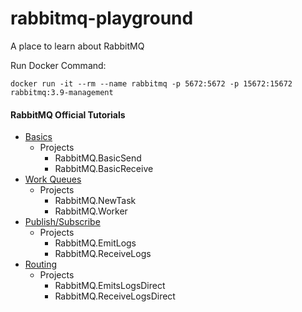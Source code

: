 # rabbitmq-playground
 A place to learn about RabbitMQ


Run Docker Command: 
```
docker run -it --rm --name rabbitmq -p 5672:5672 -p 15672:15672 rabbitmq:3.9-management
```

#### RabbitMQ Official Tutorials
 * [Basics](https://www.rabbitmq.com/tutorials/tutorial-one-dotnet.html)
   * Projects
     * RabbitMQ.BasicSend
     * RabbitMQ.BasicReceive
 * [Work Queues](https://www.rabbitmq.com/tutorials/tutorial-two-dotnet.html)
    * Projects 
      * RabbitMQ.NewTask
      * RabbitMQ.Worker
 * [Publish/Subscribe](https://www.rabbitmq.com/tutorials/tutorial-three-dotnet.html)
   * Projects
     * RabbitMQ.EmitLogs
     * RabbitMQ.ReceiveLogs
 * [Routing](https://www.rabbitmq.com/tutorials/tutorial-four-dotnet.html)
   * Projects
     * RabbitMQ.EmitsLogsDirect
     * RabbitMQ.ReceiveLogsDirect
